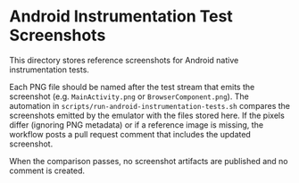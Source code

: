 # Android Instrumentation Test Screenshots

This directory stores reference screenshots for Android native instrumentation tests.

Each PNG file should be named after the test stream that emits the screenshot
(e.g. `MainActivity.png` or `BrowserComponent.png`). The automation in
`scripts/run-android-instrumentation-tests.sh` compares the screenshots emitted
by the emulator with the files stored here. If the pixels differ (ignoring PNG
metadata) or if a reference image is missing, the workflow posts a pull request
comment that includes the updated screenshot.

When the comparison passes, no screenshot artifacts are published and no
comment is created.
